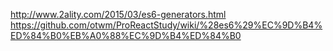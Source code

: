 http://www.2ality.com/2015/03/es6-generators.html
https://github.com/otwm/ProReactStudy/wiki/%28es6%29%EC%9D%B4%ED%84%B0%EB%A0%88%EC%9D%B4%ED%84%B0